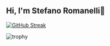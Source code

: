 ## Hi, I'm Stefano Romanelli👋

[![GitHub Streak](https://streak-stats.demolab.com?user=RayCatcherS&theme=github-dark-blue)](https://git.io/streak-stats) <!-- settings https://streak-stats.demolab.com/demo/ -->
<!--
**RayCatcherS/RayCatcherS** is a ✨ _special_ ✨ repository because its `README.md` (this file) appears on your GitHub profile.

Here are some ideas to get you started:

- 🔭 I’m currently working on ...
- 🌱 I’m currently learning ...
- 👯 I’m looking to collaborate on ...
- 🤔 I’m looking for help with ...
- 💬 Ask me about ...
- 📫 How to reach me: ...
- 😄 Pronouns: ...
- ⚡ Fun fact: ...
-->
![trophy](https://github-profile-trophy.vercel.app/?username=ryo-ma&theme=algolia)
